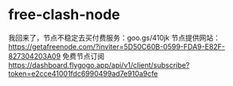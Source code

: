 # free-clash-node
我回来了，节点不稳定去买付费服务：goo.gs/410jk
节点提供网站：https://getafreenode.com/?inviter=5D50C60B-0599-FDA9-E82F-827304203A09
免费节点订阅
https://dashboard.flygogo.app/api/v1/client/subscribe?token=e2cce41001fdc6990499ad7e910a9cfe

